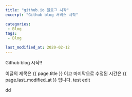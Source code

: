 ```yaml
---
title: "github.io 블로그 시작"
excerpt: "Github blog 서비스 시작"

categories:
 - Blog
tags:
 - Blog

last_modified_at: 2020-02-12
---
```


Github blog 시작!!

이글의 제목은 {{ page.title }} 이고
마지막으로 수정된 시간은 {{ page.last_modified_at }} 입니다.
test
edit

dd


